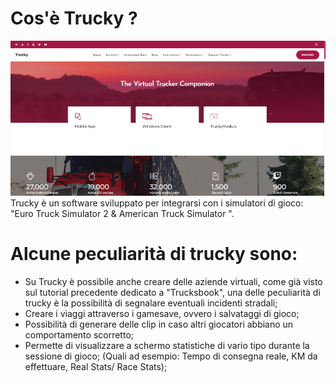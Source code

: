 # Cos'è Trucky ?

![IMG1](./img/truckywelcome.jpg)
Trucky è un software sviluppato per integrarsi con i simulatori di gioco: 
"Euro Truck Simulator 2 & American Truck Simulator ".
 
# Alcune peculiarità di trucky sono:

- Su Trucky è possibile anche creare delle aziende virtuali, come già visto sul tutorial precedente dedicato a     "Trucksbook", una delle peculiarità di trucky è la possibilità di segnalare eventuali incidenti stradali;
- Creare i viaggi attraverso i gamesave, ovvero i salvataggi di gioco;
- Possibilità di generare delle clip in caso altri giocatori abbiano un comportamento scorretto;
- Permette di visualizzare a schermo statistiche di vario tipo durante la sessione di gioco;
  (Quali ad esempio: Tempo di consegna reale, KM da effettuare, Real Stats/ Race Stats);
